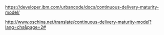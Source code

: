 https://developer.ibm.com/urbancode/docs/continuous-delivery-maturity-model/

http://www.oschina.net/translate/continuous-delivery-maturity-model?lang=chs&page=2#
